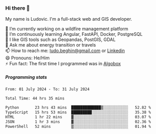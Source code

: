 ### Hi there 👋

My name is Ludovic. I'm a full-stack web and GIS developer.

 🔭 I’m currently working on a wildfire management platform<br/>
 🌱 I’m continuously learning Angular, FastAPI, Docker, PostgreSQL<br/>
 👯 I like GIS tools such as Geopandas, PostGIS, GDAL<br/>
 💬 Ask me about energy transition or travels<br/>
 📫 How to reach me: ludo.beghin@gmail.com or [Linkedin](https://www.linkedin.com/in/ludovic-beghin/)<br/>
 😄 Pronouns: He/Him<br/>
 ⚡ Fun fact: The first time I programmed was in [Algobox](https://fr.wikipedia.org/wiki/Algobox)<br/>

##### Programming stats
<!--START_SECTION:waka-->

```txt
From: 01 July 2024 - To: 31 July 2024

Total Time: 44 hrs 35 mins

Python       23 hrs 43 mins  █████████████▒░░░░░░░░░░░   52.82 %
TypeScript   15 hrs 53 mins  █████████░░░░░░░░░░░░░░░░   35.38 %
HTML         1 hr 22 mins    ▓░░░░░░░░░░░░░░░░░░░░░░░░   03.07 %
JSON         1 hr 3 mins     ▓░░░░░░░░░░░░░░░░░░░░░░░░   02.36 %
PowerShell   52 mins         ▒░░░░░░░░░░░░░░░░░░░░░░░░   01.94 %
```

<!--END_SECTION:waka-->
